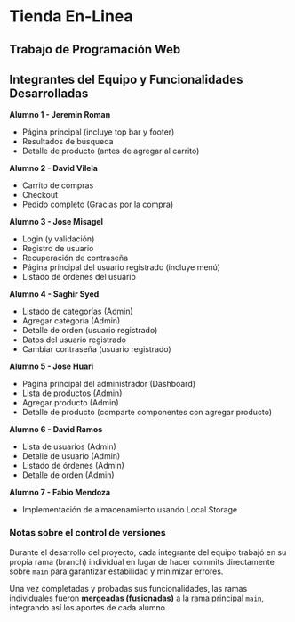 # Tienda En-Linea
## Trabajo de Programación Web

## Integrantes del Equipo y Funcionalidades Desarrolladas

**Alumno 1 - Jeremin Roman**  
- Página principal (incluye top bar y footer)  
- Resultados de búsqueda  
- Detalle de producto (antes de agregar al carrito)  

**Alumno 2 - David Vilela**  
- Carrito de compras  
- Checkout  
- Pedido completo (Gracias por la compra)  

**Alumno 3 - Jose Misagel**  
- Login (y validación)  
- Registro de usuario  
- Recuperación de contraseña  
- Página principal del usuario registrado (incluye menú)  
- Listado de órdenes del usuario  

**Alumno 4 - Saghir Syed**  
- Listado de categorías (Admin)  
- Agregar categoría (Admin)  
- Detalle de orden (usuario registrado)  
- Datos del usuario registrado  
- Cambiar contraseña (usuario registrado)  

**Alumno 5 - Jose Huari**  
- Página principal del administrador (Dashboard)  
- Lista de productos (Admin)  
- Agregar producto (Admin)  
- Detalle de producto (comparte componentes con agregar producto)  

**Alumno 6 - David Ramos**  
- Lista de usuarios (Admin)  
- Detalle de usuario (Admin)  
- Listado de órdenes (Admin)  
- Detalle de orden (Admin)  

**Alumno 7 - Fabio Mendoza**  
- Implementación de almacenamiento usando Local Storage


### Notas sobre el control de versiones

Durante el desarrollo del proyecto, cada integrante del equipo trabajó en su propia rama (branch) individual en lugar de hacer commits directamente sobre `main` para garantizar estabilidad y minimizar errores. 

Una vez completadas y probadas sus funcionalidades, las ramas individuales fueron **mergeadas (fusionadas)** a la rama principal `main`, integrando así los aportes de cada alumno.